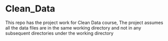 Clean_Data
==========

This repo has the project work for Clean Data course, The project assumes all the data files are in the same working directory and not in any subsequent directories under the working directory
